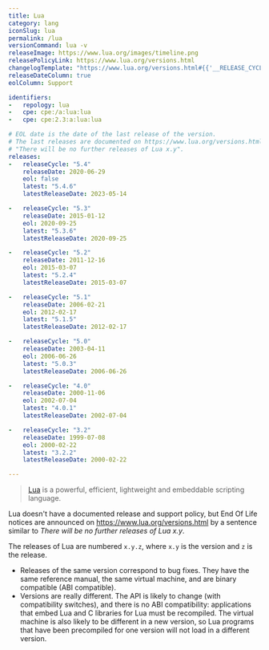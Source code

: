 ```yaml
---
title: Lua
category: lang
iconSlug: lua
permalink: /lua
versionCommand: lua -v
releaseImage: https://www.lua.org/images/timeline.png
releasePolicyLink: https://www.lua.org/versions.html
changelogTemplate: "https://www.lua.org/versions.html#{{'__RELEASE_CYCLE__'|split:' '|first}}/"
releaseDateColumn: true
eolColumn: Support

identifiers:
-   repology: lua
-   cpe: cpe:/a:lua:lua
-   cpe: cpe:2.3:a:lua:lua

# EOL date is the date of the last release of the version.
# The last releases are documented on https://www.lua.org/versions.html with a sentence similar to
# "There will be no further releases of Lua x.y".
releases:
-   releaseCycle: "5.4"
    releaseDate: 2020-06-29
    eol: false
    latest: "5.4.6"
    latestReleaseDate: 2023-05-14

-   releaseCycle: "5.3"
    releaseDate: 2015-01-12
    eol: 2020-09-25
    latest: "5.3.6"
    latestReleaseDate: 2020-09-25

-   releaseCycle: "5.2"
    releaseDate: 2011-12-16
    eol: 2015-03-07
    latest: "5.2.4"
    latestReleaseDate: 2015-03-07

-   releaseCycle: "5.1"
    releaseDate: 2006-02-21
    eol: 2012-02-17
    latest: "5.1.5"
    latestReleaseDate: 2012-02-17

-   releaseCycle: "5.0"
    releaseDate: 2003-04-11
    eol: 2006-06-26
    latest: "5.0.3"
    latestReleaseDate: 2006-06-26

-   releaseCycle: "4.0"
    releaseDate: 2000-11-06
    eol: 2002-07-04
    latest: "4.0.1"
    latestReleaseDate: 2002-07-04

-   releaseCycle: "3.2"
    releaseDate: 1999-07-08
    eol: 2000-02-22
    latest: "3.2.2"
    latestReleaseDate: 2000-02-22

---
```


> [Lua](https://www.lua.org/) is a powerful, efficient, lightweight and embeddable scripting
> language.

Lua doesn't have a documented release and support policy, but End Of Life notices are announced on
<https://www.lua.org/versions.html> by a sentence similar to _There will be no further releases of
Lua x.y_.

The releases of Lua are numbered `x.y.z`, where `x.y` is the  version and `z` is the release.

- Releases of the same version correspond to bug fixes. They have the same reference manual, the same
  virtual machine, and are binary compatible (ABI compatible).
- Versions are really different. The API is likely to change (with compatibility switches), and there
  is no ABI compatibility: applications that embed Lua and C libraries for Lua must be recompiled.
  The virtual machine is also likely to be different in a new version, so Lua programs that have been
  precompiled for one version will not load in a different version.
